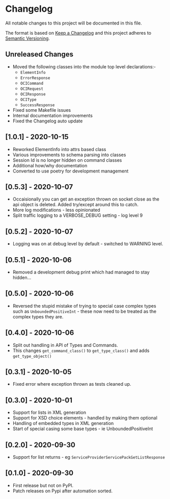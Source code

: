 # Changelog
All notable changes to this project will be documented in this file.

The format is based on [Keep a Changelog](http://keepachangelog.com/en/1.0.0/)
and this project adheres to [Semantic Versioning](http://semver.org/spec/v2.0.0.html).

Unreleased Changes
------------------

<!-- insertion marker -->
- Moved the following classes into the module top level declarations:-
    - `ElementInfo`
    - `ErrorResponse`
    - `OCICommand`
    - `OCIRequest`
    - `OCIResponse`
    - `OCIType`
    - `SuccessResponse`
- Fixed some Makefile issues
- Internal documentation improvements
- Fixed the Changelog auto update

[1.0.1] - 2020-10-15
--------------------
- Reworked ElementInfo into attrs based class
- Various improvements to schema parsing into classes
- Session Id is no longer hidden on command classes
- Additional how/why documentation
- Converted to use poetry for development management

[0.5.3] - 2020-10-07
--------------------
- Occaisionally you can get an exception thrown on socket close as the
  api object is deleted.  Added try/except around this to catch.
- More log modifications - less opinionated
- Split traffic logging to a VERBOSE_DEBUG setting - log level 9

[0.5.2] - 2020-10-07
--------------------
- Logging was on at debug level by default - switched to WARNING level.

[0.5.1] - 2020-10-06
--------------------
- Removed a development debug print which had managed to stay hidden...

[0.5.0] - 2020-10-06
--------------------
- Reversed the stupid mistake of trying to special case complex types
  such as ``UnboundedPositiveInt`` - these now need to be treated as
  the complex types they are.

[0.4.0] - 2020-10-06
--------------------
- Split out handling in API of Types and Commands.
- This changes ``get_command_class()`` to ``get_type_class()`` and adds
  ``get_type_object()``

[0.3.1] - 2020-10-05
--------------------
- Fixed error where exception thrown as tests cleaned up.

[0.3.0] - 2020-10-01
--------------------
- Support for lists in XML generation
- Support for XSD choice elements - handled by making them optional
- Handling of embedded types in XML generation
- Start of special casing some base types - ie UnboundedPositiveInt

[0.2.0] - 2020-09-30
--------------------
- Support for list returns - eg ``ServiceProviderServicePackGetListResponse``

[0.1.0] - 2020-09-30
--------------------
- First release but not on PyPI.
- Patch releases on Pypi after automation sorted.
